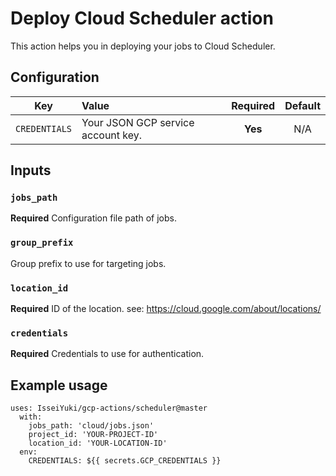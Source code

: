 # Deploy Cloud Scheduler action

This action helps you in deploying your jobs to Cloud Scheduler.

## Configuration

Key | Value | Required | Default
:--: | :-- | :--: | :--:
`CREDENTIALS` | Your JSON GCP service account key. | **Yes** | N/A

## Inputs

### `jobs_path`

**Required** Configuration file path of jobs.

### `group_prefix`

Group prefix to use for targeting jobs.

### `location_id`

**Required** ID of the location. see: https://cloud.google.com/about/locations/

### `credentials`

**Required** Credentials to use for authentication.

## Example usage

```
uses: IsseiYuki/gcp-actions/scheduler@master
  with:
    jobs_path: 'cloud/jobs.json'
    project_id: 'YOUR-PROJECT-ID'
    location_id: 'YOUR-LOCATION-ID'
  env:
    CREDENTIALS: ${{ secrets.GCP_CREDENTIALS }}
```
